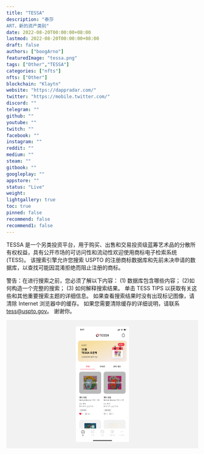 ```yaml
---
title: "TESSA"
description: "泰莎
ART，新的资产类别"
date: 2022-08-20T00:00:00+08:00
lastmod: 2022-08-20T00:00:00+08:00
draft: false
authors: ["boogArno"]
featuredImage: "tessa.png"
tags: ["Other","TESSA"]
categories: ["nfts"]
nfts: ["Other"]
blockchain: "Klaytn"
website: "https://dappradar.com/"
twitter: "https://mobile.twitter.com/"
discord: ""
telegram: ""
github: ""
youtube: ""
twitch: ""
facebook: ""
instagram: ""
reddit: ""
medium: ""
steam: ""
gitbook: ""
googleplay: ""
appstore: ""
status: "Live"
weight: 
lightgallery: true
toc: true
pinned: false
recommend: false
recommend1: false
---
```

TESSA 是一个另类投资平台，用于购买、出售和交易投资级蓝筹艺术品的分散所有权权益，具有公开市场的可访问性和流动性欢迎使用商标电子检索系统 (TESS)。 该搜索引擎允许您搜索 USPTO 的注册商标数据库和先前未决申请的数据库，以查找可能因混淆拒绝而阻止注册的商标。

警告：在进行搜索之前，您必须了解以下内容： (1) 数据库包含哪些内容； (2)如何构造一个完整的搜索； (3) 如何解释搜索结果。 单击 TESS TIPS 以获取有关这些和其他重要搜索主题的详细信息。
如果查看搜索结果时没有出现标记图像，请清除 Internet 浏览器中的缓存。 如果您需要清除缓存的详细说明，请联系 tess@uspto.gov。 谢谢你。



![tessa-dapp-other-klaytn-image2_34ec6c35ef660b2dabe16f7d6686c2a1](tessa-dapp-other-klaytn-image2_34ec6c35ef660b2dabe16f7d6686c2a1.png)